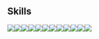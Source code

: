 
## Skills
<img src="https://img.shields.io/badge/C/C++-00599C?style=flat-square&logo=C&logoColor=white"/><img src="https://img.shields.io/badge/Javascript-F7DF1E?style=flat-square&logo=javascript&logoColor=white"/><img src="https://img.shields.io/badge/Python-3776AB?style=flat-square&logo=python&logoColor=white"/><img src="https://img.shields.io/badge/Node.js-339933?style=flat-square&logo=Node.js&logoColor=white"/><img src="https://img.shields.io/badge/FastAPI-009688?style=flat-square&logo=FastAPI&logoColor=white"/><img src="https://img.shields.io/badge/MySQL-4479A1?style=flat-square&logo=MySQL&logoColor=white"/><img src="https://img.shields.io/badge/Redis-DC382D?style=flat-square&logo=Redis&logoColor=white"/><img src="https://img.shields.io/badge/Vue.js-4FC08D?style=flat-square&logo=Vue.js&logoColor=white"/><img src="https://img.shields.io/badge/React-61DAFB?style=flat-square&logo=React&logoColor=white"/><img src="https://img.shields.io/badge/TensorFlow-FF6F00?style=flat-square&logo=TensorFlow&logoColor=white"/><img src="https://img.shields.io/badge/Keras-D00000?style=flat-square&logo=Keras&logoColor=white"/><img src="https://img.shields.io/badge/Selenium-43B02A?style=flat-square&logo=Selenium&logoColor=white"/>
